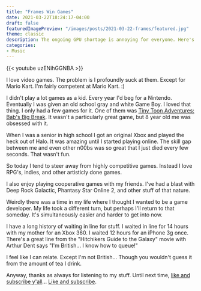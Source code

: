 ```yaml
---
title: "Frames Win Games"
date: 2021-03-22T18:24:17-04:00
draft: false
featuredImagePreview: "/images/posts/2021-03-22-frames/featured.jpg"
theme: classic
description: The ongoing GPU shortage is annoying for everyone. Here's a song about when I waited at Microcenter for 15 hours in the freezing cold for a 3080.
categories:
- Music
---
```


{{< youtube uzENihGGNBA >}}

I love video games. The problem is I profoundly suck at them. Except for Mario Kart. I'm fairly competent at Mario Kart. :)

I didn't play a lot games as a kid. Every year I'd beg for a Nintendo. Eventually I was given an old school gray and white Game Boy. I loved that thing. I only had a few games for it. One of them was [Tiny Toon Adventures: Bab's Big Break](https://en.wikipedia.org/wiki/Tiny_Toon_Adventures:_Babs%27_Big_Break). It wasn't a particularly great game, but 8 year old me was obsessed with it.

When I was a senior in high school I got an original Xbox and played the heck out of Halo. It was amazing until I started playing online. The skill gap between me and even other n00bs was so great that I just died every few seconds. That wasn't fun.

So today I tend to steer away from highly competitive games. Instead I love RPG's, indies, and other artisticly done games.

I also enjoy playing cooperative games with my friends. I've had a blast with Deep Rock Galactic, Phantasy Star Online 2, and other stuff of that nature.

Weirdly there was a time in my life where I thought I wanted to be a game developer. My life took a different turn, but perhaps I'll return to that someday. It's simultaneously easier and harder to get into now.

I have a long history of waiting in line for stuff. I waited in line for 14 hours with my mother for an Xbox 360. I waited 12 hours for an iPhone 3g once. There's a great line from the "Hitchikers Guide to the Galaxy" movie with Arthur Dent says "I'm British... I know how to queue!"

I feel like I can relate. Except I'm not British... Though you wouldn't guess it from the amount of tea I drink.

Anyway, thanks as always for listening to my stuff. Until next time, [like and subscribe y'all](https://www.youtube.com/channel/UCz6hXeWw6SNTHwWPV6pltgg)... [Like and subscribe](https://www.youtube.com/channel/UCz6hXeWw6SNTHwWPV6pltgg).
